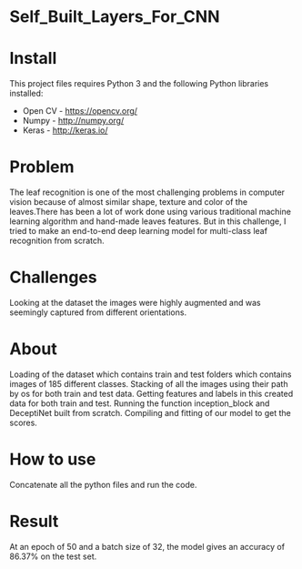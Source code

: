 # Self_Built_Layers_For_CNN

# Install

This project files requires Python 3 and the following Python libraries installed:

* Open CV - https://opencv.org/
* Numpy - http://numpy.org/
* Keras - http://keras.io/

# Problem

The leaf recognition is one of the most challenging problems in computer vision because of almost similar shape, texture and color of the leaves.There has been a lot of work done using various traditional machine learning algorithm and hand-made leaves features. But in this challenge, I tried to make an end-to-end deep learning model for multi-class leaf recognition from scratch.

# Challenges

Looking at the dataset the images were highly augmented and was seemingly captured from different orientations.

# About

Loading of the dataset which contains train and test folders which contains images of 185 different classes.
Stacking of all the images using their path by os for both train and test data.
Getting features and labels in this created data for both train and test.
Running the function inception_block and DeceptiNet built from scratch.
Compiling and fitting of our model to get the scores.

# How to use

Concatenate all the python files and run the code.

# Result

At an epoch of 50 and a batch size of 32, the model gives an accuracy of 86.37% on the test set.
